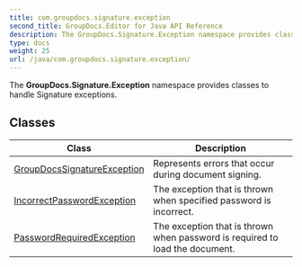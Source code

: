```yaml
---
title: com.groupdocs.signature.exception
second_title: GroupDocs.Editor for Java API Reference
description: The GroupDocs.Signature.Exception namespace provides classes to handle Signature exceptions.
type: docs
weight: 25
url: /java/com.groupdocs.signature.exception/
---
```


The **GroupDocs.Signature.Exception** namespace provides classes to handle Signature exceptions.


## Classes

| Class | Description |
| --- | --- |
| [GroupDocsSignatureException](../com.groupdocs.signature.exception/groupdocssignatureexception) | Represents errors that occur during document signing. |
| [IncorrectPasswordException](../com.groupdocs.signature.exception/incorrectpasswordexception) | The exception that is thrown when specified password is incorrect. |
| [PasswordRequiredException](../com.groupdocs.signature.exception/passwordrequiredexception) | The exception that is thrown when password is required to load the document. |
